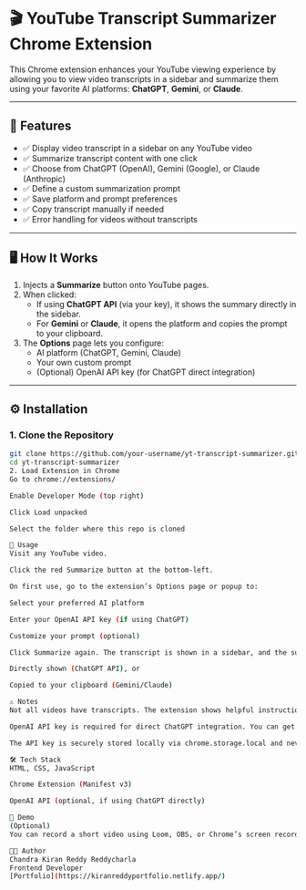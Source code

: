 # 🎬 YouTube Transcript Summarizer Chrome Extension

This Chrome extension enhances your YouTube viewing experience by allowing you to view video transcripts in a sidebar and summarize them using your favorite AI platforms: **ChatGPT**, **Gemini**, or **Claude**.

---

## 🚀 Features

- ✅ Display video transcript in a sidebar on any YouTube video
- ✅ Summarize transcript content with one click
- ✅ Choose from ChatGPT (OpenAI), Gemini (Google), or Claude (Anthropic)
- ✅ Define a custom summarization prompt
- ✅ Save platform and prompt preferences
- ✅ Copy transcript manually if needed
- ✅ Error handling for videos without transcripts

---

## 🖥️ How It Works

1. Injects a **Summarize** button onto YouTube pages.
2. When clicked:
   - If using **ChatGPT API** (via your key), it shows the summary directly in the sidebar.
   - For **Gemini** or **Claude**, it opens the platform and copies the prompt to your clipboard.
3. The **Options** page lets you configure:
   - AI platform (ChatGPT, Gemini, Claude)
   - Your own custom prompt
   - (Optional) OpenAI API key (for ChatGPT direct integration)

---

## ⚙️ Installation

### 1. Clone the Repository

```bash
git clone https://github.com/your-username/yt-transcript-summarizer.git
cd yt-transcript-summarizer
2. Load Extension in Chrome
Go to chrome://extensions/

Enable Developer Mode (top right)

Click Load unpacked

Select the folder where this repo is cloned

🧠 Usage
Visit any YouTube video.

Click the red Summarize button at the bottom-left.

On first use, go to the extension’s Options page or popup to:

Select your preferred AI platform

Enter your OpenAI API key (if using ChatGPT)

Customize your prompt (optional)

Click Summarize again. The transcript is shown in a sidebar, and the summary is either:

Directly shown (ChatGPT API), or

Copied to your clipboard (Gemini/Claude)

⚠️ Notes
Not all videos have transcripts. The extension shows helpful instructions in those cases.

OpenAI API key is required for direct ChatGPT integration. You can get yours from: https://platform.openai.com/account/api-keys

The API key is securely stored locally via chrome.storage.local and never sent to any third-party servers.

🛠️ Tech Stack
HTML, CSS, JavaScript

Chrome Extension (Manifest v3)

OpenAI API (optional, if using ChatGPT directly)

🎥 Demo
(Optional)
You can record a short video using Loom, OBS, or Chrome’s screen recorder and link it here.

🧑‍💻 Author
Chandra Kiran Reddy Reddycharla
Frontend Developer
[Portfolio](https://kiranreddyportfolio.netlify.app/)
